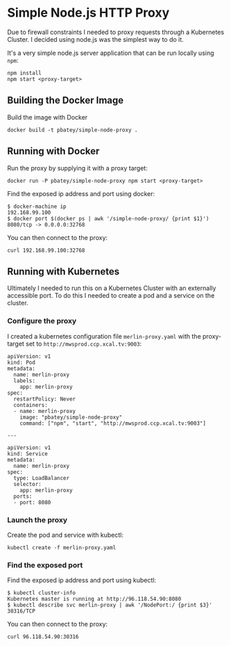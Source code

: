 Simple Node.js HTTP Proxy
=========================

Due to firewall constraints I needed to proxy requests through a Kubernetes Cluster. I decided using
node.js was the simplest way to do it.

It's a very simple node.js server application that can be run locally using `npm`:

    npm install
    npm start <proxy-target>

Building the Docker Image
-------------------------

Build the image with Docker

    docker build -t pbatey/simple-node-proxy .

Running with Docker
-------------------

Run the proxy by supplying it with a proxy target:

    docker run -P pbatey/simple-node-proxy npm start <proxy-target>

Find the exposed ip address and port using docker:

    $ docker-machine ip
    192.168.99.100
    $ docker port $(docker ps | awk '/simple-node-proxy/ {print $1}')
    8080/tcp -> 0.0.0.0:32768

You can then connect to the proxy:

    curl 192.168.99.100:32768

Running with Kubernetes
-----------------------

Ultimately I needed to run this on a Kubernetes Cluster with an externally accessible port. To do this I
needed to create a pod and a service on the cluster.

### Configure the proxy

I created a kubernetes configuration file `merlin-proxy.yaml` with the proxy-target set
to `http://mwsprod.ccp.xcal.tv:9003`:

```
apiVersion: v1
kind: Pod
metadata:
  name: merlin-proxy
  labels:
    app: merlin-proxy
spec:
  restartPolicy: Never
  containers:
  - name: merlin-proxy
    image: "pbatey/simple-node-proxy"
    command: ["npm", "start", "http://mwsprod.ccp.xcal.tv:9003"]

---

apiVersion: v1
kind: Service
metadata:
  name: merlin-proxy
spec:
  type: LoadBalancer
  selector:
    app: merlin-proxy
  ports:
  - port: 8080
```

### Launch the proxy

Create the pod and service with kubectl:

    kubectl create -f merlin-proxy.yaml

### Find the exposed port

Find the exposed ip address and port using kubectl:

    $ kubectl cluster-info
    Kubernetes master is running at http://96.118.54.90:8080
    $ kubectl describe svc merlin-proxy | awk '/NodePort:/ {print $3}'
    30316/TCP

You can then connect to the proxy:

    curl 96.118.54.90:30316
